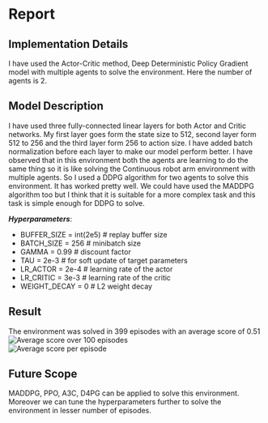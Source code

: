# Report

## Implementation Details

I have used the Actor-Critic method, Deep Deterministic Policy Gradient model with multiple agents to solve the environment. Here 
the number of agents is 2.

## Model Description
I have used three fully-connected linear layers for both Actor and Critic networks. My first layer goes form the state size to 512, second layer form 512 to 256 and the third layer form 256 to action size. I have added batch normalization before each layer to make our model perform better. I have observed that in this environment both the agents are learning to do the same thing so it is like solving the Continuous robot arm environment with multiple agents. So I used a DDPG algorithm for two agents to solve this environment. It has worked pretty well. We could have used the MADDPG algorithm too but I think that it is suitable for a more complex task and this task is simple enough for DDPG to solve.</br>

***Hyperparameters***:
- BUFFER_SIZE = int(2e5) # replay buffer size
- BATCH_SIZE = 256       # minibatch size
- GAMMA = 0.99           # discount factor
- TAU = 2e-3             # for soft update of target parameters
- LR_ACTOR = 2e-4        # learning rate of the actor
- LR_CRITIC = 3e-3       # learning rate of the critic
- WEIGHT_DECAY = 0       # L2 weight decay

## Result
The environment was solved in 399 episodes with an average score of 0.51</br>
![Average score over 100 episodes](https://user-images.githubusercontent.com/31557923/69931684-2bedd400-14ee-11ea-8d61-06b4097e4c39.png)</br>
![Average score per episode](https://user-images.githubusercontent.com/31557923/69916923-e3e79680-1486-11ea-96ac-1b2a3d8a5304.png)

## Future Scope

MADDPG, PPO, A3C, D4PG can be applied to solve this environment. Moreover we can tune the hyperparameters further to solve the 
environment in lesser number of episodes.
